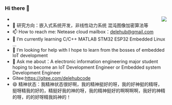 ### Hi there 👋

- <img align="right" src="https://github-readme-stats.vercel.app/api?username=delehub&show_icons=true">
- 🌱 研究方向：嵌入式系统开发，非线性动力系统 混沌图像加密算法等
- 📫 How to reach me: Netease cloud mailbox：delehub@gmail.com
- 🌱 I’m currently learning  C/C++ MATLAB STM32 ESP32 Embedded Linux ...
- 🤔 I’m looking for help with I hope to learn from the bosses of embedded IoT development
- 💬 Ask me about：A electronic information engineering major student hoping to become an IoT Development Engineer or Embedded system Development Engineer
- Gitee:https://gitee.com/delehubcode
- 😄 精神状态：我精神状态很好啊，我的精神挺好的呀，我的好神挺的精呀，挺呀精我的好的，精挺好我的神的呀，我的精神挺好的啊啊啊啊，我好的神精的呀，的的好呀精我妈神的！

